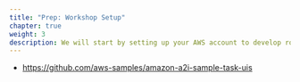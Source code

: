 ```yaml
---
title: "Prep: Workshop Setup"
chapter: true
weight: 3
description: We will start by setting up your AWS account to develop robot applications with AWS RoboMaker. 
---
```


- https://github.com/aws-samples/amazon-a2i-sample-task-uis
